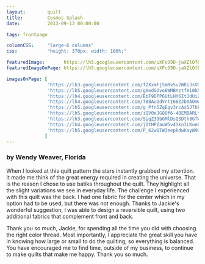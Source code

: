 ```yaml
---
layout:        quilt
title:         Cosmos Splash
date:          2013-09-13 00:00:00

tags: frontpage

columnCSS:     "large-6 columns"
css:           "height: 370px; width: 100%;"

featuredImage:       https://lh5.googleusercontent.com/uXFcO9D-jaXZlOfPKGvapc0SDS_2KvIwDX7MTKJJEOA=w470
featuredImageOnPage: https://lh5.googleusercontent.com/uXFcO9D-jaXZlOfPKGvapc0SDS_2KvIwDX7MTKJJEOA=w1000

imagesOnPage: [
               'https://lh3.googleusercontent.com/f2XxmFjSmRv5u2WRiJsVQjQX9g8DnCE0o2oWOdL395I=w303',
               'https://lh5.googleusercontent.com/gAedGOvo6WMBYztfXi0khf_pv0I9rWnpWHeC_DqbZhk=w303',
               'https://lh4.googleusercontent.com/EbF9DPP6UtLHY6ItJdUi2CboVG5abecSjCASUG3xdR4=w303',
               'https://lh4.googleusercontent.com/788AuOdVrtI66ZJbXAOmWlv0Pn9v7CgU1gjm-Trp4KU=w303',
               'https://lh5.googleusercontent.com/g_Pfn5ZqEgv3rcAx5J7hE_nR4fwP8cmmq2Jr9-rlZtM=w303',
               'https://lh5.googleusercontent.com/iQV0eJGQOf6-4QEMBARLYXj3lgm2WqhVKsd8Iya5Rog=w303',
               'https://lh3.googleusercontent.com/SiqZ39bGMlDsQSDth8GfWYSKA9jeT-nNRtV21ljAAfY=w303',
               'https://lh4.googleusercontent.com/jOtHPZauW5v41knILKueb6DaTIvZnTbA_oM7USZgCNA=w303',
               'https://lh5.googleusercontent.com/P_62wQTW3eepkdwKayW9OYom7OmzEDIL6pL_6T3yz0M=w303'
              ]
---
```


### by Wendy Weaver, Florida

When I looked at this quilt pattern the stars instantly grabbed my attention.  It made me think of the great energy required in creating the universe.  That is the reason I chose to use batiks throughout the quilt.  They highlight all the slight variations we see in everyday life.  The challenge I experienced with this quilt was the back.  I had one fabric for the center which in my option had to be used, but there was not enough.  Thanks to Jackie's wonderful suggestion, I was able to design a reversible quilt, using two additional fabrics that complement front and back.

Thank you so much, Jackie, for spending all the time you did with choosing the right color thread. Most importantly, I appreciate the great skill you have in knowing how large or small to do the quilting, so everything is balanced.  You have encouraged me to find time, outside of my business, to continue to make quilts that make me happy.  Thank you so much.

